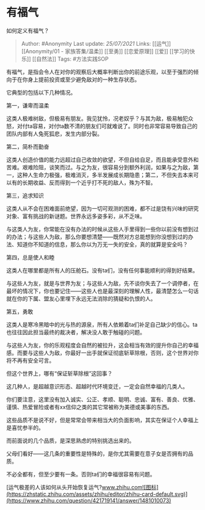 # 有福气
如何定义有福气？

 > Author: #Anonymity
Last update: *25/07/2021* 
Links: [[运气]] [[Anonymity/01 - 家族答集/温柔]] [[至勇]] [[恋爱原理]] [[爱]] [[学习的快乐]] [[自然法]]
Tags:  #方法实践SOP  
  

有福气，是指会令人在对你的观察后大概率判断出你的前途乐观，以至于强烈的倾向于在你身上提前投资或至少避免敌对的一种生存状态。

它典型的包括以下几种情况。

第一，谦卑而温柔

这类人极难树敌，但极易有朋友。我见犹怜，况老奴乎？与其为敌，极易触犯众怒，对付ta容易，对付ta数不清的朋友们可就难说了。同时也非常容易导致自己的团队内部有人兔死狐悲，发生内部分裂。

  

第二，简朴而勤奋

这类人创造价值的能力远超过自己收敛的欲望，不但自给自足，而且能承受意外和苦难。艰难险阻，谈笑而过。与之为友，很容易分到额外利润，如果与之为敌，第一，这种人生命力极强，极难消灭，多半发展成长期隐患；第二，不但失去本来可以有的长期收益、反而得到一个近乎打不死的敌人，殊为不智。

  

第三，追求知识

这类人从不会在困难面前绝望，因为一切可观测的困难，都不过是饶有兴味的研究对象、富有挑战的新谜题。世界永远多姿多彩，从不乏味。

与这类人为友，你常能在没有办法的时候从这些人手里得到一些你以前没有想到过的办法；与这些人为敌，那么你要想清楚——既然对方总能想到你没想到过的办法、知道你不知道的信息，那么你以为万无一失的安全，真的就算是安全吗？

  

第四，总是使人和睦

这类人在哪里都是所有人的压舱石。没有ta们，没有任何事能顺利的得到好结果。

与这些人为友，就是与世界为友；与这些人为敌，先不谈你失去了一个调停者，在最坏的情况下，你也要记住——这些人也是最深刻的理解人性，最清楚怎么一句话就在你的下属、盟友心里埋下永远无法消除的猜疑和仇恨的人。

  

第五，勇敢

这类人是寒冷黑暗中的光与热的源泉，所有人依赖着ta们补足自己缺少的信心。ta也往往因此担当最终的裁决者，解决没人敢于触碰的问题。

与这些人为友，你的乐观程度会自然的被拉升，这会相当有效的提升你自己的幸福感。而要与这些人为敌，你最好一出手就保证彻底斩草除根，否则，这个世界对你将不再有安全可言。

但这个世界上，哪有“保证斩草除根”这回事？

  

  

这几种人，是超越意识形态、超越时代环境变迁，一定会自然幸福的几类人。

你们要注意，这里没有加入诚实、公正、孝顺、聪明、忠诚、富有、善良、优雅、谨慎、热爱冒险或者有xx信仰之类的其它常被称为美德或美事的东西。

这些品质不是说不好，但是常常会带来相当大的负面影响，其实在保证个人幸福上是喜忧参半的。

而前面说的几个品质，是深思熟虑的特别挑选出来的。

父母们看好——这几条的重要性是特殊的，是你尤其需要在意子女是否拥有的品质。

不必全都有，但至少要有一条。否则ta们的幸福很容易有问题。

[运气极差的人该如何从头开始恢复运气?​www.zhihu.com![图标](https://zhstatic.zhihu.com/assets/zhihu/editor/zhihu-card-default.svg)](https://www.zhihu.com/question/421719141/answer/1481010073)